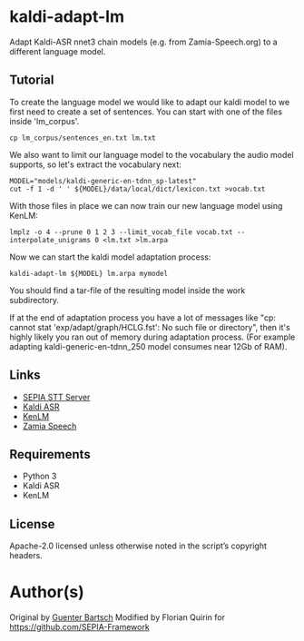 # kaldi-adapt-lm

Adapt Kaldi-ASR nnet3 chain models (e.g. from Zamia-Speech.org) to a different language model.

## Tutorial

To create the language model we would like to adapt our kaldi model to we first
need to create a set of sentences. You can start with one of the files inside 'lm_corpus'.
```
cp lm_corpus/sentences_en.txt lm.txt
```

We also want to limit our language model to the vocabulary the audio model supports,
so let's extract the vocabulary next:
```
MODEL="models/kaldi-generic-en-tdnn_sp-latest"
cut -f 1 -d ' ' ${MODEL}/data/local/dict/lexicon.txt >vocab.txt
```

With those files in place we can now train our new language model using KenLM:
```
lmplz -o 4 --prune 0 1 2 3 --limit_vocab_file vocab.txt --interpolate_unigrams 0 <lm.txt >lm.arpa
```

Now we can start the kaldi model adaptation process:
```
kaldi-adapt-lm ${MODEL} lm.arpa mymodel
```

You should find a tar-file of the resulting model inside the work subdirectory.  
  
If at the end of adaptation process you have a lot of messages like "cp: cannot stat
'exp/adapt/graph/HCLG.fst': No such file or directory", then it's highly likely you ran out of memory
during adaptation process. (For example adapting kaldi-generic-en-tdnn_250 model consumes near 12Gb
of RAM).

## Links

- [SEPIA STT Server](https://github.com/SEPIA-Framework/sepia-stt-server)
- [Kaldi ASR](http://kaldi-asr.org)
- [KenLM](https://github.com/kpu/kenlm)
- [Zamia Speech](https://zamia-speech.org)

## Requirements

- Python 3
- Kaldi ASR
- KenLM

## License

Apache-2.0 licensed unless otherwise noted in the script’s copyright headers.

# Author(s)

Original by [Guenter Bartsch](https://zamia-speech.org)
Modified by Florian Quirin for https://github.com/SEPIA-Framework
